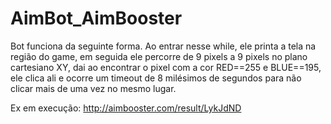 # AimBot_AimBooster
Bot funciona da seguinte forma.
Ao entrar nesse while, ele printa a tela na região do game, em seguida ele percorre de 9 pixels a 9 pixels no plano cartesiano XY, dai ao encontrar o pixel com a cor 
RED==255 e BLUE==195, ele clica ali e ocorre um timeout de 8 milésimos de segundos para não clicar mais de uma vez no mesmo lugar.

Ex em execução:
http://aimbooster.com/result/LykJdND
